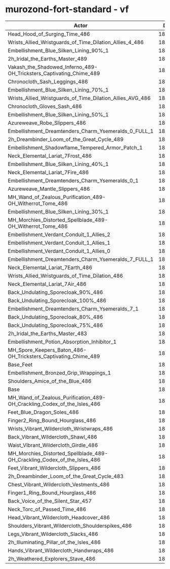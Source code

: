 # murozond-fort-standard - vf
| Actor | DPS | Increase |
|---|:---:|:---:|
|Head_Hood_of_Surging_Time_486|187085|1.73%|
|Wrists_Allied_Wristguards_of_Time_Dilation_Allies_4_486|186644|1.49%|
|Embellishment_Blue_Silken_Lining_90%_1|186627|1.48%|
|2h_Iridal_the_Earths_Master_489|186222|1.26%|
|Vakash_the_Shadowed_Inferno_489-OH_Tricksters_Captivating_Chime_489|186128|1.21%|
|Chronocloth_Sash_Leggings_486|186123|1.21%|
|Embellishment_Blue_Silken_Lining_70%_1|186040|1.16%|
|Wrists_Allied_Wristguards_of_Time_Dilation_Allies_AVG_486|186029|1.16%|
|Chronocloth_Gloves_Sash_486|185731|1.00%|
|Embellishment_Blue_Silken_Lining_50%_1|185442|0.84%|
|Azureweave_Robe_Slippers_486|185364|0.80%|
|Embellishment_Dreamtenders_Charm_Ysemeralds_0_FULL_1|185294|0.76%|
|2h_Dreambinder_Loom_of_the_Great_Cycle_489|185265|0.74%|
|Embellishment_Shadowflame_Tempered_Armor_Patch_1|185203|0.71%|
|Neck_Elemental_Lariat_7Frost_486|185067|0.64%|
|Embellishment_Blue_Silken_Lining_40%_1|185056|0.63%|
|Neck_Elemental_Lariat_7Fire_486|185007|0.60%|
|Embellishment_Dreamtenders_Charm_Ysemeralds_0_1|184974|0.58%|
|Azureweave_Mantle_Slippers_486|184967|0.58%|
|MH_Wand_of_Zealous_Purification_489-OH_Witherrot_Tome_486|184869|0.53%|
|Embellishment_Blue_Silken_Lining_30%_1|184815|0.50%|
|MH_Morchies_Distorted_Spellblade_489-OH_Witherrot_Tome_486|184812|0.50%|
|Embellishment_Verdant_Conduit_1_Allies_2|184802|0.49%|
|Embellishment_Verdant_Conduit_1_Allies_1|184757|0.47%|
|Embellishment_Verdant_Conduit_1_Allies_0|184688|0.43%|
|Embellishment_Dreamtenders_Charm_Ysemeralds_7_FULL_1|184576|0.37%|
|Neck_Elemental_Lariat_7Earth_486|184542|0.35%|
|Wrists_Allied_Wristguards_of_Time_Dilation_486|184537|0.35%|
|Neck_Elemental_Lariat_7Air_486|184446|0.30%|
|Back_Undulating_Sporecloak_90%_486|184363|0.25%|
|Back_Undulating_Sporecloak_100%_486|184329|0.23%|
|Embellishment_Dreamtenders_Charm_Ysemeralds_7_1|184293|0.21%|
|Back_Undulating_Sporecloak_80%_486|184290|0.21%|
|Back_Undulating_Sporecloak_75%_486|184239|0.18%|
|2h_Iridal_the_Earths_Master_483|184163|0.14%|
|Embellishment_Potion_Absorption_Inhibitor_1|184121|0.12%|
|MH_Spore_Keepers_Baton_486-OH_Tricksters_Captivating_Chime_489|184033|0.07%|
|Base_Feet|184009|0.06%|
|Embellishment_Bronzed_Grip_Wrappings_1|183928|0.02%|
|Shoulders_Amice_of_the_Blue_486|183914|0.01%|
|Base|183899|0.00%|
|MH_Wand_of_Zealous_Purification_489-OH_Crackling_Codex_of_the_Isles_486|183734|-0.09%|
|Feet_Blue_Dragon_Soles_486|183726|-0.09%|
|Finger2_Ring_Bound_Hourglass_486|183724|-0.10%|
|Wrists_Vibrant_Wildercloth_Wristwraps_486|183688|-0.11%|
|Back_Vibrant_Wildercloth_Shawl_486|183587|-0.17%|
|Waist_Vibrant_Wildercloth_Girdle_486|183582|-0.17%|
|MH_Morchies_Distorted_Spellblade_489-OH_Crackling_Codex_of_the_Isles_486|183454|-0.24%|
|Feet_Vibrant_Wildercloth_Slippers_486|183425|-0.26%|
|2h_Dreambinder_Loom_of_the_Great_Cycle_483|183321|-0.31%|
|Chest_Vibrant_Wildercloth_Vestments_486|183274|-0.34%|
|Finger1_Ring_Bound_Hourglass_486|183235|-0.36%|
|Back_Voice_of_the_Silent_Star_457|183193|-0.38%|
|Neck_Torc_of_Passed_Time_486|183191|-0.38%|
|Head_Vibrant_Wildercloth_Headcover_486|183160|-0.40%|
|Shoulders_Vibrant_Wildercloth_Shoulderspikes_486|182978|-0.50%|
|Legs_Vibrant_Wildercloth_Slacks_486|182910|-0.54%|
|2h_Illuminating_Pillar_of_the_Isles_486|182843|-0.57%|
|Hands_Vibrant_Wildercloth_Handwraps_486|182773|-0.61%|
|2h_Weathered_Explorers_Stave_486|182567|-0.72%|
